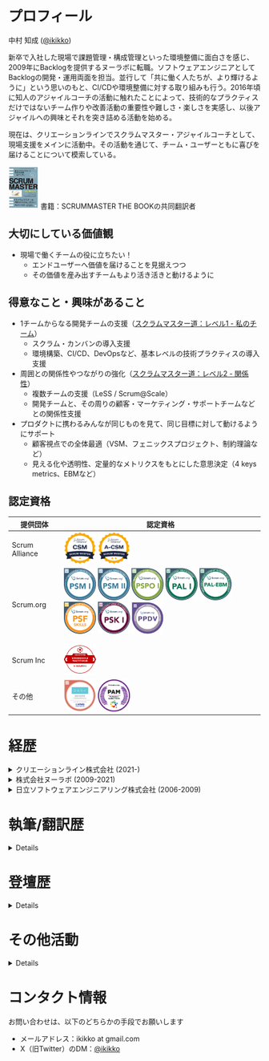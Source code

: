 # プロフィール
中村 知成 ([@ikikko](https://twitter.com/ikikko))

新卒で入社した現場で課題管理・構成管理といった環境整備に面白さを感じ、2009年にBacklogを提供するヌーラボに転職。ソフトウェアエンジニアとしてBacklogの開発・運用両面を担当。並行して「共に働く人たちが、より輝けるように」という思いのもと、CI/CDや環境整備に対する取り組みも行う。2016年頃に知人のアジャイルコーチの活動に触れたことによって、技術的なプラクティスだけではないチーム作りや改善活動の重要性や難しさ・楽しさを実感し、以後アジャイルへの興味とそれを突き詰める活動を始める。

現在は、クリエーションラインでスクラムマスター・アジャイルコーチとして、現場支援をメインに活動中。その活動を通じて、チーム・ユーザーともに喜びを届けることについて模索している。

<a href="https://www.amazon.co.jp/dp/B08CRMPQL8" target="_blank"><img src="https://github.com/ikikko/ikikko/blob/master/image/book/SCRUMMASTER%20THE%20BOOK.jpeg?raw=true" width="60px" /></a> 書籍：SCRUMMASTER THE BOOKの共同翻訳者

## 大切にしている価値観
* 現場で働くチームの役に立ちたい！
  * エンドユーザーへ価値を届けることを見据えつつ
  * その価値を産み出すチームもより活き活きと動けるように

## 得意なこと・興味があること
* 1チームからなる開発チームの支援（[スクラムマスター道：レベル1 - 私のチーム](https://speakerdeck.com/kawaguti/10years-in-agile-coach?slide=26)）
  * スクラム・カンバンの導入支援
  * 環境構築、CI/CD、DevOpsなど、基本レベルの技術プラクティスの導入支援
* 周囲との関係性やつながりの強化（[スクラムマスター道：レベル2 - 関係性](https://speakerdeck.com/kawaguti/10years-in-agile-coach?slide=26)）
  * 複数チームの支援（LeSS / Scrum@Scale）
  * 開発チームと、その周りの顧客・マーケティング・サポートチームなどとの関係性支援
* プロダクトに携わるみんなが同じものを見て、同じ目標に対して動けるようにサポート
  * 顧客視点での全体最適（VSM、フェニックスプロジェクト、制約理論など） 
  * 見える化や透明性、定量的なメトリクスをもとにした意思決定（4 keys metrics、EBMなど）

<!-- 
## 一緒に働きたいチーム
一緒に働く人たちに、役立ってるなあと求められる現場がいい。

* 自分なりのやり方もってるより、まだまだこれからな現場
* ただし、アジャイルな方向に向かいたい！と思ってる現場
  * 単一チームからやるのが王道だけど
  * そろそろ複数チームや周辺に広げていきたい、って思ってる現場もあり
    * そして、そっちの方が、スクラムマスターやコーチの需要は多くなりそう
* いまのところ、業界やサービスについては、そこまでこだわってはいない
-->

## 認定資格

|提供団体|認定資格|
|-------|------|
| Scrum Alliance | [<img src="https://github.com/ikikko/ikikko/blob/master/image/certification/csm.png" width="64px" />](https://www.scrumalliance.org/get-certified/scrum-master-track/certified-scrummaster) [<img src="https://github.com/ikikko/ikikko/blob/master/image/certification/advcsm.png" width="64px" />](https://www.scrumalliance.org/get-certified/scrum-master-track/advanced-certified-scrummaster) |
| Scrum.org | [<img src="https://github.com/ikikko/ikikko/blob/master/image/certification/psmi.png" width="64px" />](https://www.scrum.org/assessments/professional-scrum-master-i-certification) [<img src="https://github.com/ikikko/ikikko/blob/master/image/certification/psmii.png" width="64px" />](https://www.scrum.org/assessments/professional-scrum-master-ii-certification) [<img src="https://github.com/ikikko/ikikko/blob/master/image/certification/pspoi.png" width="64px" />](https://www.scrum.org/assessments/professional-scrum-product-owner-i-certification) [<img src="https://github.com/ikikko/ikikko/blob/master/image/certification/pali.png" width="64px" />](https://www.scrum.org/assessments/professional-agile-leadership-certification) [<img src="https://github.com/ikikko/ikikko/blob/master/image/certification/pal-ebm.png" width="64px" />](https://www.scrum.org/assessments/professional-agile-leadership-evidence-based-management-certification) [<img src="https://github.com/ikikko/ikikko/blob/master/image/certification/psfs.png" width="64px" style="padding-bottom: 10px;" />](https://www.scrum.org/assessments/professional-scrum-facilitation-skills-certification) [<img src="https://github.com/ikikko/ikikko/blob/master/image/certification/pski.png" width="64px" style="padding-bottom: 10px;" />](https://www.scrum.org/assessments/professional-scrum-with-kanban-certification) [<img src="https://github.com/ikikko/ikikko/blob/master/image/certification/ppdv.png" width="64px" style="padding-bottom: 10px;" />](https://www.scrum.org/assessments/professional-product-discovery-and-validation-certification)|
| Scrum Inc | [<img src="https://github.com/ikikko/ikikko/blob/master/image/certification/rsasp.png" width="64px" />](https://www.scruminc.com/scrum-at-scale-training/) |
| その他 | [<img src="https://github.com/ikikko/ikikko/blob/master/image/certification/devops-fundamentals.png" width="64px" />](https://www.devopsagileskills.org/certifications/dasa-devops-fundamentals/) [<img src="https://github.com/ikikko/ikikko/blob/master/image/certification/pam.webp" width="64px" />](https://prokanban.org/professional-applied-metrics/) |

# 経歴
<details>
<summary>クリエーションライン株式会社 (2021-)</summary>

## EBM研修・導入支援

[EBM（エビデンスベースドマネジメント）研修・導入支援サービス](https://www.creationline.com/services/ebm/)を、主担当としてサービス化して提供。

- 事業やプロダクトが提供する価値の理解と、価値に基づいたゴールの設定
- 設定したゴールにアラインメントして、日々の業務活動の実施

上記を実現できるように、社内外のチーム・プロジェクトに対して、EBMをベースとした研修・ワークショップや伴走支援を行っている。また、[ブログ](https://www.creationline.com/tech-blog/agile-devops/ebm)や登壇を通じて関連する情報の発信も積極的に行っている。

## 総合事務用品メーカーでのスクラムマスター (2024)

複数の業務ドメインに分かれているDX推進プロジェクトにおいて、一つのドメインのスクラムマスターを担当。

新しいチームの立ち上げ期に、POの壁打ち相手となり、初期プロダクトバックログ作成の支援や、ステークホルダーと共通認識を形成するキックオフワークのファシリテートなどを行った。

また、透明性を高める活動の一環で、実績をベースとしたスケジュール予測の土台作りを行い、全チームへ展開した。これにより、当初の計画と現状の乖離をプロジェクトに関わる全チームで認識でき、適切に検査と適応を図れる状態へと移行できた。

## Webサービス開発会社でのスクラムマスター (2022-2024)

Scrum@Scaleを採用しているWebサービス開発会社にて、スクラムマスターとして携わる。業務の半分はあるチームAのスクラムマスターとして、もう半分はチームAを含む4チームからなるスクラムオブスクラム（SoS）に対するスクラムマスター（SoSM）として活動。

チームAに対する業務内容は、1チームのときと変わらず。SoSMとしては、特定のチームというより、チーム横断の調整を中心に支援。チーム間の依存関係を洗い出し、クリティカルパスを見えるようにすることによって、SoSの透明性を高める活動などを行った。

### 関連するアウトプット

- Scrum@Scaleの知識習得：[「Scrum@Scale研修」参加レポート](https://www.creationline.com/tech-blog/62188)
- チーム横断調整の取り組み（テキストアウトラインのみの公開）：[Scrum@Scaleを用いたスケーリングという旅の始まり ~ 見える化を軸に、小さく変化を起こしていく ~
](https://confengine.com/conferences/scrum-fest-fukuoka-2024/proposal/19437/scrumscale)

## 物流会社向け受託開発でのスクラムマスター (2021-2022)

2~3チームからなるLeSSの体制で、社内用Webアプリケーションを開発している案件に、スクラムマスターとして支援していた。主にPO支援と、各チームのスクラムマスターと連携してチーム全体を見る役割を担っていた。

顧客企業所属のPOのキャリアが浅かったため、顧客企業側のステークホルダーとPOの架け橋となって、会話の場が円滑に進むようにファシリテート。その他、迅速な価値提供のためにフロー効率を優先する取り組みや、複数チーム間での完成の定義を定めるワークショップの主催などを行う。

並行して、開発者に対して技術的に支援。当初は自動テストの環境が十分に整備されておらず、開発者が整備するには時間やケイパビリティが不足していたため、自分が手を動かすことによってテスト環境の整備を進める。その環境をもとに、テストや品質をチームで考えて実践していくための土台を作った。

### 関連するアウトプット

- フロー効率に向けた取り組み / 完成の定義のワークショップ：[スクラムマスターの頭の中：あのときスクラムマスターは何を考えていたのか？](https://www.docswell.com/s/ikikko/KE2LQZ-in-scrum-masters-mind)
- 自動テスト環境の整備：[えっ、まだユニットテスト書いてない現場があるんですか？ - ボトムアップでもっといけてるチームになるために、たった一つの大事なこと -](https://speakerdeck.com/ikikko/why-dont-you-write-unit-tests)
- その他の開発環境整備：[2022/5/20-21日開催「Scrum Fest Niigata 2022」で発表してきました](https://www.creationline.com/tech-blog/51056)

## その他、研修・ワークショップの提供

スクラムマスターとしてチームを支援する傍ら、各種の研修やワークショップを提供している。

- アジャイル開発研修（座学・体験をセットとして、複数の顧客企業向けに、合計150名以上に対して研修を提供）
- バリューストリームマッピングワークショップ（[提供事例](https://www.creationline.com/clientvoice/case29)）
- [DevOpsビジネスシミュレーション研修：フェニックスプロジェクト](https://www.creationline.com/devops-ss/phoenix-project)
- キックオフ支援（インセプションデッキ作成ワークショップ など）

<br>

</details>

<details>
<summary>株式会社ヌーラボ (2009-2021)</summary>

## スクラムマスター・アジャイルコーチ (2016-2021)

知人のアジャイルコーチの活動に触れたことにより、技術的なプラクティスだけではないチーム作りや改善活動の重要性や難しさ・楽しさを実感。社内へのアジャイル推進を行う。

### インタビュー記事

- [リーダーが変われば仕事が変わる。組織と人の成長を後押ししてくれた現場コーチ(お客様インタビュー第7回目) ｜ GuildWorks -ギルドワークス-](https://guildworks.jp/works/item.html?id=25)
- [リーダーが変われば仕事が変わる。組織と人の成長を後押ししてくれた現場コーチ(お客様インタビュー第8回目) ｜ GuildWorks -ギルドワークス-](https://guildworks.jp/works/item.html?id=29)

## Backlog開発マネージャー (2016-2018)

チームのメンバーやチーム数が増えたことから、マネージャー職として活動。メンバーとの1on1や人材採用などのピープルマネジメントと、チームの目標設定の支援などを行う。

## Backlog開発・運用エンジニア (2012-2016)

Backlogの中の人として、開発・運用双方に携わる。機能開発だけでなく、開発した機能をそのまま運用も行い、ユーザーからの問い合わせも対応するなど、Webサービス運営に関連する一連の業務を経験。

また、このタイミングでCI/CD（Jenkins）の必要性や便利さに触れ、それらを社内外に推し進める活動を行ってきた。

### 使用技術

Java, Git, MySQL, Jenkins, Docker, Ansible, Linux, AWS

## 受託開発向けエンジニア (2009-2012)

### 使用技術

Java, Subversion, MySQL, Jenkins

<br>

</details>

<details>
<summary>日立ソフトウェアエンジニアリング株式会社 (2006-2009)</summary>

## 商社向け基幹システムの追加開発	(2006-2009)

### 使用技術

SAP, ABAP

<br>

</details>


# 執筆/翻訳歴
<details>

|日付|書籍|備考|
|---|--|---|
|2020/09/09|<a href="https://www.amazon.co.jp/dp/B08CRMPQL8" target="_blank"><img src="https://github.com/ikikko/ikikko/blob/master/image/book/SCRUMMASTER%20THE%20BOOK.jpeg?raw=true" width="150px" /></a>|翻訳に参加。XP祭りで、[翻訳の進め方](https://www.slideshare.net/ikikko/scrummaster-the-book-x)を発表|
|2016/06/24|<a href="https://www.amazon.co.jp/dp/4802610432" target="_blank"><img src="https://github.com/ikikko/ikikko/blob/master/image/book/%E7%8F%BE%E5%A0%B4%E3%81%AE%E3%82%A4%E3%83%B3%E3%83%95%E3%83%A9%E5%B1%8B%E3%81%8B%E3%82%99%E6%95%99%E3%81%88%E3%82%8B%20%E3%82%A4%E3%83%B3%E3%83%95%E3%83%A9%E3%82%A8%E3%83%B3%E3%82%B7%E3%82%99%E3%83%8B%E3%82%A2%E3%81%AB%E3%81%AA%E3%82%8B%E3%81%9F%E3%82%81%E3%81%AE%E6%95%99%E7%A7%91%E6%9B%B8.jpeg?raw=true" width="150px" /></a>|「第6章 DevOps時代に求められるスキル」を執筆。[ブログ](https://nulab.com/ja/blog/nulab/infra-engineer-book/)にて、本の内容と執筆環境の裏側を紹介|
|2014/04/24|<a href="https://www.amazon.co.jp/dp/4774163988" target="_blank"><img src="https://github.com/ikikko/ikikko/blob/master/image/book/WEB+DB%20PRESS%20Vol.80.jpeg?raw=true" width="150px" /></a>|「特集3 はじめてのMac開発環境」を執筆|
|2012/12/22|<a href="https://www.amazon.co.jp/dp/4774153958" target="_blank"><img src="https://github.com/ikikko/ikikko/blob/master/image/book/WEB+DB%20PRESS%20Vol.72.jpeg?raw=true" width="150px" /></a>|「特集3 Backlog/Cacoo開発ノウハウ大公開」を執筆|

</details>


# 登壇歴
<details>

|日付|イベント|スライド|備考|
|---|------|-----|----|
|2025/03/17|[Scrum Fest Kanagawa 2025 -春の陣-](https://www.scrumfestkanagawa.org/2025spring)|[スクラムだけじゃない！アジャイルを実践するための普遍的なパターン「アジャイルのカタ」](https://www.docswell.com/s/ikikko/5MX2LN-agile-kata-yet-another-scrum)||
|2024/09/24|[CL Meetup #30](https://creationline.connpass.com/event/329178/)|EBMワークショップ（参加者限定公開）||
|2024/04/16|[DevOpsDays Tokyo 2024](https://www.devopsdaystokyo.org/)|[4 Keys Metricsだけじゃない！価値に目を向けたメトリクス：EBMに触れてみよう](https://www.docswell.com/s/ikikko/Z38X9Y-get-in-touch-with-ebm)||
|2023/03/07|[CL Meetup #6](https://creationline.connpass.com/event/274330/)|[ワークショップを「あー楽しかった」で終わらせない！次につながるアクションの定め方](https://www.docswell.com/s/ikikko/KNRMDQ-how-to-plan-the-action-with-workshop)||
|2022/11/04|[Scrum Fest Sapporo 2022](https://www.scrumfestsapporo.org)|[スクラムマスターの頭の中：あのときスクラムマスターは何を考えていたのか？](https://www.docswell.com/s/ikikko/KE2LQZ-2022-11-04-004804)||
|2022/05/21|[Scrum Fest Niigata 2022](https://www.scrumfestniigata.org/2022)|[半年前の僕らを超えろ！自動テストに向き合いながら、一歩ずつ進もうとしている現場のお話](https://www.docswell.com/s/ikikko/517LV5-baby-step-field-with-automation-test)|[発表内容紹介ブログ](https://www.creationline.com/lab/51056)|
|2022/02/24|[アジャイルひよこクラブ どんなメトリクスをとって、どう活用している？](https://agile-hiyoko-club.connpass.com/event/238670/)|[Scrum.orgのEVIDENCE-BASED MANAGEMENT(EBM) を受けてきたお話](https://speakerdeck.com/ikikko/taking-ebm-assessment-in-scrum-dot-org)||
|2021/10/02|[Scrum Fest Mikawa 2021](https://www.scrumfestmikawa.org/2021)|[えっ、まだユニットテスト書いてない現場があるんですか？ - ボトムアップでもっといけてるチームになるために、たった一つの大事なこと -](https://speakerdeck.com/ikikko/why-dont-you-write-unit-tests)||
|2021/09/18|[XP祭り2021 @ Online](http://xpjug.com/xp2021/)|[2人のスクラムマスターが、新しい現場に飛び込んでみたときのお話](https://docs.google.com/presentation/d/1eQuAoOtxp9wAL7txwSXfNr1uVzFx2O9ijutXfE4e7AY/edit#slide=id.p)||
|2021/01/06|[Regional SCRUM GATHERING Tokyo 2021](https://2021.scrumgatheringtokyo.org/)|[コロナ前からコミュニティでリモートモブで常に前に進む『The Great ScrumMaster』翻訳チームの話。普通の私たちが読みやすい本を目指して持続性のある翻訳作業に行きついた。](https://confengine.com/regional-scrum-gathering-tokyo-2021/proposal/15054/the-great-scrummaster)||
|2020/12/22|[Agile Tour Osaka × miniPLoP 2020](https://www.kokuchpro.com/event/8f4b35513c024ab78bc84c9b4cbcf81a/)|[SCRUMMASTER THE BOOKで広がるスクラムマスターの世界](https://www2.slideshare.net/ikikko/scrummaster-the-book)|[参加報告ブログ](https://ikikko.hatenablog.com/entry/2020/12/29/012735)|
|2020/09/19|[XP祭り2020 @ Online](http://xpjug.com/xp2020/)|[SCRUMMASTER THE BOOK翻訳活動における、リモート x モブ実践](https://www.slideshare.net/ikikko/scrummaster-the-book-x)||
|2020/07/21|[企画から展開までどのような作業が発生するかを可視化し、チーム内の無駄に気付ける方法（VSM）](https://project-is-burning.connpass.com/event/181797/)|[バリューストリームマッピング](https://speakerdeck.com/nulabinc/what-is-a-value-stream-mapping)|ワークショップ有|
|2020/06/30|[チームで共通認識を持ちプロジェクトの方向性を統一する方法と体験ワークショップ（インセプションデッキ）](https://project-is-burning.connpass.com/event/178666/)|[インセプションデッキとは](https://speakerdeck.com/nulabinc/what-is-a-inception-deck)|ワークショップ有。同テーマで数回実施|
|2020/04/27|[カンバンボードの上手な活用術（初級編）](https://project-is-burning.connpass.com/event/172700/)|[カンバンボード活用術](https://speakerdeck.com/nulabinc/good-usage-of-kanban-board)|ワークショップ有。同テーマで数回実施|
|2019/07/29|[京都アジャイル勉強会 #91](https://kyoaja.connpass.com/event/138909/)|[アジャイルに有効な「ボード」の最適解を本気出して考えてみた](https://backlog.com/ja/blog/ultimate-agile-board/)||
|2019/05/28|[CircleCI ユーザーコミュニティミートアップ #4](https://circleci.connpass.com/event/125622/)|[Orbs開発の流れ ~はじめの一歩から、組織的にメンテしていくための環境構築まで](https://speakerdeck.com/nulabinc/flow-of-orbs-development)|[作ったOrbの紹介ブログ](https://www.typetalk.com/ja/blog/how-to-integrate-circleci-with-typetalk-to-automatically-notify-of-build-results/)|
|2019/03/08|[DevLOVE関西 カンバンを武器に奮闘している2つの現場の話](https://devlove-kansai.doorkeeper.jp/events/86809)|[プロジェクトを成功させるためのWIPの取り扱いとメンバー構成](https://speakerdeck.com/nulabinc/wip-and-members-for-project-goal)||
|2018/02/23|[アジャイルひよこクラブ みんな失敗から始まった！はじめてのアジャイルつまずき体験](https://agile-hiyoko-club.connpass.com/event/77141/)|[スクラム風でのつまずき体験から学んだこと](https://www.slideshare.net/ikikko/ss-88893441)||
|2018/01/12|[eureka x Nulab スクラム開発の現場](https://eure.connpass.com/event/74590/)|[2人のアジャイルコーチが語る、とある現場支援の回想録](https://speakerdeck.com/nulabinc/memoir-about-a-field-support-by-2-agile-coaches)||
|2017/11/08|第11回 Jenkins勉強会|[Jenkins world 2017の報告](https://www.slideshare.net/ikikko/jenkins-world-2017-81751611)||
|2017/08/25|[Geeks Who Drink in Tokyo-Agile Team Edition-](https://nulab.connpass.com/event/63537/)|[現場リーダーが変わっていくなかで身につけたもの](https://speakerdeck.com/nulabinc/what-a-leader-learned-in-changing)||
|2017/07/07|第10回 Jenkins勉強会|[プルリクエストCI時のTIPSとJenkinsおじさん](https://speakerdeck.com/nulabinc/pullrequest-ci-and-jenkins-master)||
|2017/01/13|[Regional SCRUM GATHERING Tokyo 2017](https://2017.scrumgatheringtokyo.org/)|[個人プレイからチームプレイへと 変革する組織](https://speakerdeck.com/nulabinc/ge-ren-pureikaratimupureiheto-bian-ge-suruzu-zhi)||
|2016/08/10|[第9回Jenkins勉強会](https://jenkins.connpass.com/event/35030/)|[Jenkins 2を使った究極のpipeline ~ 明日もう一度来てください、本物のpipelineをお見せしますよ ~](https://www.slideshare.net/ikikko/jenkins-2pipeline-64866625)|[後日、内容を整理してまとめたブログ](https://nulab.com/ja/blog/backlog/jenkins-backlog-plugin-pipeline/)|
|2016/04/23|[第9回 コンテナ型仮想化の情報交換会＠福岡](https://ct-study.connpass.com/event/28449/)|[Docker in CI](https://speakerdeck.com/nulabinc/docker-in-ci-1)||
|2015/09/14|[Developers Summit 2015 FUKUOKA](https://event.shoeisha.jp/devsumi/20150914)|[継続的インテグレーションの過去・現在・そして未来 〜ヌーラボの事例と共に考える〜](https://speakerdeck.com/nulabinc/ji-sok-de-integuresiyonfalseguo-qu-xian-zai-sositewei-lai-nurabofalseshi-li-togong-nikao-eru)||
|2014/02/04|[NUCON](https://nucon.nulab.com/)|[職人任せにしないインフラ構築/運用 ~ DevOps時代を生きぬくために ~](https://speakerdeck.com/nulabinc/yun-yong-devopsshi-dai-wosheng-kinukutameni)||

</details>


# その他活動
<details>

## ブログ

* [個人ブログ](https://ikikko.hatenablog.com/)
* [会社ブログ＠クリエーションライン](https://www.creationline.com/tech-blog/author/t-nakamura)
* [会社ブログ＠ヌーラボ](https://backlog.com/ja/blog/?s=%E4%B8%AD%E6%9D%91)（名前でキーワード検索しているので同名の人が登場するブログも引っかかっていますが、大体は私のブログです）

<!-- ヌーラボ時代の情報なので、より新しい情報を前面に出したいので、コメントアウト

### 評判がよかったブログのピックアップ
* [振り返ればインセプションデッキがいた ~ ヌーラボにとってのインセプションデッキ ~](https://nulab.com/ja/blog/nulab/inception-deck-in-nulab/)
* [チームの期待値を合わせる！ドラッカー風エクササイズとタックマンモデルを組み合わせた結果](https://backlog.com/ja/blog/drucker-exercise-meets-tuckman-model/)
* [分散拠点のオフラインワークショップを上手にファシリテーションするコツ〜ヌーラボの場合〜](https://nulab.com/ja/blog/nulab/nulab-team-building-workshop/)
* [アジャイルなチームを改善するアイデア集「101 ideas for agile teams」で僕が学んだこと](https://backlog.com/ja/blog/101-ideas-for-agile-teams/)  

-->

## コミュニティ活動
 
* [Jenkinsユーザー会](https://jenkins.jp/)
  * 2回の[Jenkinsユーザーカンファレンス](https://jenkins.jp/juc2018/)をはじめとして、コミュニティの代表的な活動を行う
  * それをきっかけに、Jenkins World 2017で[Most Valuable Advocate賞を受賞](https://ikikko.hatenablog.com/entry/2017/09/01/075040)
* アジャイルコミュニティ
  * [Scrum Fest Fukuoka](https://www.scrumfestfukuoka.org/)実行委員
  * [Regional Scrum Gathering Tokyo](https://scrumgatheringtokyo.org/)をはじめとして、アジャイルに関するイベント・コミュニティに参加

</details>


# コンタクト情報
お問い合わせは、以下のどちらかの手段でお願いします

- メールアドレス：ikikko at gmail.com
- X（旧Twitter）のDM：[@ikikko](https://twitter.com/ikikko)
